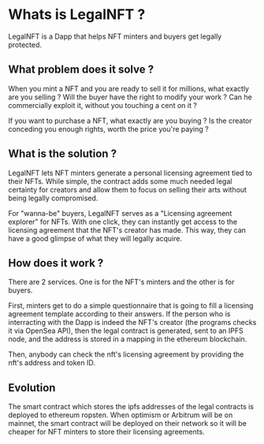 <h1>Whats is LegalNFT ?</h1>

LegalNFT is a Dapp that helps NFT minters and buyers get legally protected. 


<h2>What problem does it solve ?</h2>

When you mint a NFT and you are ready to sell it for millions, what exactly are you selling ? Will the buyer have the right to modify your work ? Can he commercially exploit it, without you touching a cent on it ?

If you want to purchase a NFT, what exactly are you buying ? Is the creator conceding you enough rights, worth the price you're paying ?


<h2>What is the solution ?</h2>

LegalNFT lets NFT minters generate a personal licensing agreement tied to their NFTs. While simple, the contract adds some much needed legal certainty for creators and allow them to focus on selling their arts without being legally compromised.

For "wanna-be" buyers, LegalNFT serves as a "Licensing agreement explorer" for NFTs. With one click, they can instantly get access to the licensing agreement that the NFT's creator has made. This way, they can have a good glimpse of what they will legally acquire.


<h2>How does it work ?</h2>

There are 2 services. One is for the NFT's minters and the other is for buyers.

First, minters get to do a simple questionnaire that is going to fill a licensing agreement template according to their answers. If the person who is interracting with the Dapp is indeed the NFT's creator (the programs checks it via OpenSea API), then the legal contract is generated, sent to an IPFS node, and the address is stored in a mapping in the ethereum blockchain.

Then, anybody can check the nft's licensing agreement by providing the nft's address and token ID.


<h2>Evolution</h2>

The smart contract which stores the ipfs addresses of the legal contracts is deployed to ethereum ropsten. When  optimism or Arbitrum will be on mainnet, the smart contract will be deployed on their network so it will be cheaper for NFT minters to store their licensing agreements.






